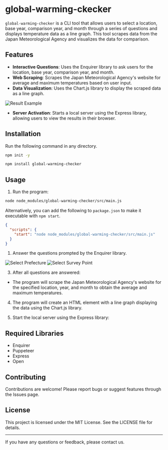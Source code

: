 # global-warming-ckecker

`global-warming-checker` is a CLI tool that allows users to select a location, base year, comparison year, and month through a series of questions and displays temperature data as a line graph. This tool scrapes data from the Japan Meteorological Agency and visualizes the data for comparison.

## Features

- **Interactive Questions**: Uses the Enquirer library to ask users for the location, base year, comparison year, and month.
- **Web Scraping**: Scrapes the Japan Meteorological Agency's website for average and maximum temperatures based on user input.
- **Data Visualization**: Uses the Chart.js library to display the scraped data as a line graph.

![Result Example](resultExample.png)

- **Server Activation**: Starts a local server using the Express library, allowing users to view the results in their browser.

## Installation

Run the following command in any directory.

```bash
npm init -y
```

```bash
npm install global-warming-checker
```

## Usage

1. Run the program:

```bash
node node_modules/global-warming-checker/src/main.js
```

Alternatively, you can add the following to `package.json` to make it executable with `npm start`.

```json
{
  "scripts": {
    "start": "node node_modules/global-warming-checker/src/main.js"
  }
}
```

1. Answer the questions prompted by the Enquirer library.

![Select Prefecture](selectPrefecture.png)
![Select Survey Point](selectSurveyPoint.png)

3. After all questions are answered:

- The program will scrape the Japan Meteorological Agency's website for the specified location, year, and month to obtain the average and maximum temperatures.

4. The program will create an HTML element with a line graph displaying the data using the Chart.js library.

5. Start the local server using the Express library:

## Required Libraries

- Enquirer
- Puppeteer
- Express
- Open

## Contributing

Contributions are welcome! Please report bugs or suggest features through the Issues page.

## License

This project is licensed under the MIT License. See the LICENSE file for details.

---

If you have any questions or feedback, please contact us.
